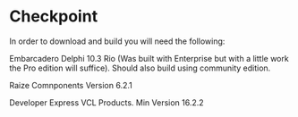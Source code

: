 # Checkpoint
In order to download and build you will need the following:

Embarcadero Delphi 10.3 Rio (Was built with Enterprise but with a little work the Pro edition will suffice).
Should also build using community edition.

Raize Comnponents Version 6.2.1

Developer Express VCL Products. Min Version 16.2.2
